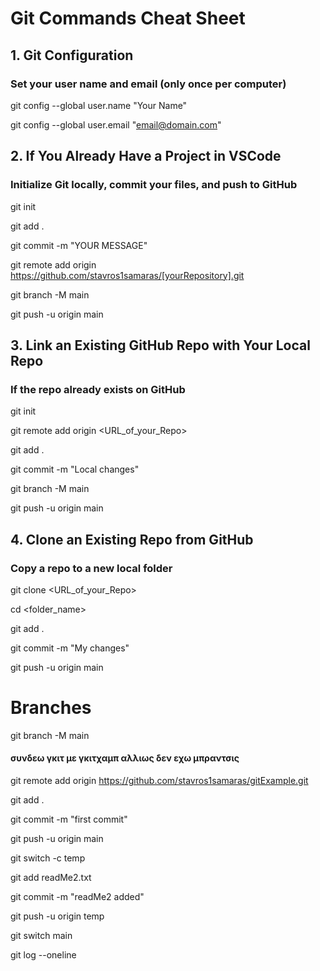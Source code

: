 # Git Commands Cheat Sheet

## 1. Git Configuration
### Set your user name and email (only once per computer)
git config --global user.name "Your Name"

git config --global user.email "email@domain.com"

## 2. If You Already Have a Project in VSCode
### Initialize Git locally, commit your files, and push to GitHub
git init

git add .

git commit -m "YOUR MESSAGE"

git remote add origin https://github.com/stavros1samaras/[yourRepository].git

git branch -M main

git push -u origin main


## 3. Link an Existing GitHub Repo with Your Local Repo
### If the repo already exists on GitHub

git init

git remote add origin <URL_of_your_Repo>

git add .

git commit -m "Local changes"

git branch -M main

git push -u origin main

## 4. Clone an Existing Repo from GitHub
### Copy a repo to a new local folder

git clone <URL_of_your_Repo>

cd <folder_name>

git add .

git commit -m "My changes"

git push -u origin main


# Βranches

git branch -M main

#### συνδεω γκιτ με γκιτχαμπ αλλιως δεν εχω μπραντσις
git remote add origin https://github.com/stavros1samaras/gitExample.git

git add .

git commit -m "first commit"

git push -u origin main

git switch -c temp

git add readMe2.txt

git commit -m "readMe2 added"

git push -u origin temp

git switch main

git log --oneline



